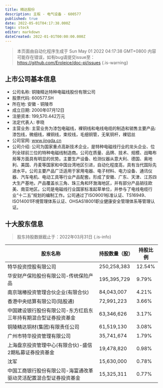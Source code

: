 ```yaml
---
title: 精达股份
description: 主板 - 电气设备 - 600577
published: true
date: 2022-05-01T04:17:38.000Z
tags: stock
editor: markdown
dateCreated: 2022-01-01T00:00:00.000Z
---
```


> 本页面由自动化程序生成于 Sun May 01 2022 04:17:38 GMT+0800
> 内容可能存在错误，如有bug请提交issue至：https://github.com/Eroleice/doc-pi/issues
{.is-warning}

## 上市公司基本信息
- 公司名称: 铜陵精达特种电磁线股份有限公司
- 股票代码: 600577.SH
- 所在地: 安徽 - 铜陵市
- 成立日期: 2000年07月12日
- 注册资本: 199,570.442万元
- 法定代表人: 李晓
- 主营业务: 主营业务为漆包电磁线，裸铜线和电线电缆的制造和销售主要产品:漆包线，微细线，裸铜线，束绞线，毛细铜管，无氧铜杆，裸铝丝
- 公司官网: www.jingda.cn
- 公司介绍: 公司为国家重点高新技术企业，是特种电磁线行业的龙头企业、位列全球前三位的特种电磁线制造商。公司在质量、品牌、技术、规模、战略布局等方面具有明显的优势。主要生产设备、检测仪器从意大利、德国、奥地利、美国、丹麦等国家和中国台湾地区引进，自动化程度高，具有当代国际先进水平。公司主要产品广泛适用于家用电器、电子材料、电力设备、通讯仪器、汽车电机、电动工具等行业产品配套。形成了安徽、广东、天津、江苏四大生产基地，产品覆盖长三角、珠三角和环渤海地区，并有部分产品销往欧美、南亚地区。公司是电磁线行业国家标准起草单位，并参与了电线电缆行业“十二五”规划的编制工作。公司通过了ISO9001标准认证、TS16949、ISO14001环境管理体系认证、OHSAS18001职业健康安全管理体系等管理认证。


## 十大股东信息
> 股东持股数据截止于：2022年03月31日
{.is-info}

| 股东名称 | 持股数量（股） | 持股比例 |
| --- | --- | --- |
| 特华投资控股有限公司 | 250,258,383 | 12.54% |
| 华安财产保险股份有限公司-传统保险产品 | 195,395,729 | 9.79% |
| 南京瑞椿投资管理合伙企业(有限合伙) | 84,043,007 | 4.21% |
| 香港中央结算有限公司(陆股通) | 72,991,223 | 3.66% |
| 中国建设银行股份有限公司-东方红启东三年持有期混合型证券投资基金 | 63,346,626 | 3.17% |
| 铜陵精达铜材(集团)有限责任公司 | 61,519,130 | 3.08% |
| 广州市特华投资管理有限公司 | 35,741,674 | 1.79% |
| 上海盘京投资管理中心(有限合伙)-盛信2期私募证券投资基金 | 19,478,820 | 0.98% |
| 沈军 | 15,630,000 | 0.78% |
| 中国工商银行股份有限公司-海富通改革驱动灵活配置混合型证券投资基金 | 15,325,311 | 0.77% |




